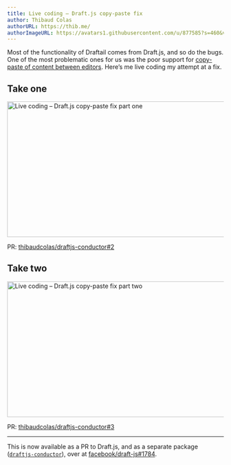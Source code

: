 ```yaml
---
title: Live coding – Draft.js copy-paste fix
author: Thibaud Colas
authorURL: https://thib.me/
authorImageURL: https://avatars1.githubusercontent.com/u/877585?s=460&v=4
---
```


Most of the functionality of Draftail comes from Draft.js, and so do the bugs. One of the most problematic ones for us was the poor support for [copy-paste of content between editors](https://github.com/facebook/draft-js/issues/787). Here’s me live coding my attempt at a fix.

<!-- truncate -->

## Take one

<a href="https://www.youtube.com/watch?v=TVhFDnJAOYk">
  <img
    src="https://i.ytimg.com/vi_webp/TVhFDnJAOYk/maxresdefault.webp"
    alt="Live coding – Draft.js copy-paste fix part one"
    width="560"
    height="315"
  />
</a>

PR: [thibaudcolas/draftjs-conductor#2](https://github.com/thibaudcolas/draftjs-conductor/pull/2)

## Take two

<a href="https://www.youtube.com/watch?v=ExL5k0HppIg">
  <img
    src="https://i.ytimg.com/vi_webp/ExL5k0HppIg/maxresdefault.webp"
    alt="Live coding – Draft.js copy-paste fix part two"
    width="560"
    height="315"
  />
</a>

PR: [thibaudcolas/draftjs-conductor#3](https://github.com/thibaudcolas/draftjs-conductor/pull/3)

---

This is now available as a PR to Draft.js, and as a separate package ([`draftjs-conductor`](https://github.com/thibaudcolas/draftjs-conductor)), over at [facebook/draft-js#1784](https://github.com/facebook/draft-js/pull/1784).
